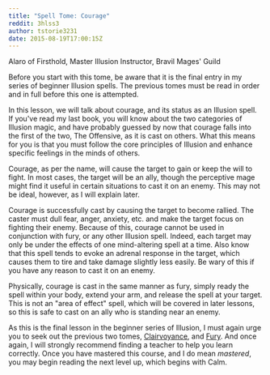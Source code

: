 ```yaml
---
title: "Spell Tome: Courage"
reddit: 3hlss3
author: tstorie3231
date: 2015-08-19T17:00:15Z
---
```


Alaro of Firsthold, Master Illusion Instructor, Bravil Mages' Guild

Before you start with this tome, be aware that it is the final entry in my series of beginner Illusion spells.  The previous tomes must be read in order and in full before this one is attempted.  

In this lesson, we will talk about courage, and its status as an Illusion spell.  If you've read my last book, you will know about the two categories of Illusion magic, and have probably guessed by now that courage falls into the first of the two, The Offensive, as it is cast on others.  What this means for you is that you must follow the core principles of Illusion and enhance specific feelings in the minds of others.  

Courage, as per the name, will cause the target to gain or keep the will to fight.  In most cases, the target will be an ally, though the perceptive mage might find it useful in certain situations to cast it on an enemy.  This may not be ideal, however, as I will explain later.  

Courage is successfully cast by causing the target to become rallied.  The caster must dull fear, anger, anxiety, etc. and make the target focus on fighting their enemy.  Because of this, courage cannot be used in conjunction with fury, or any other Illusion spell.  Indeed, each target may only be under the effects of one mind-altering spell at a time.  Also know that this spell tends to evoke an adrenal response in the target, which causes them to tire and take damage slightly less easily.  Be wary of this if you have any reason to cast it on an enemy.  

Physically, courage is cast in the same manner as fury, simply ready the spell within your body, extend your arm, and release the spell at your target.  This is not an "area of effect" spell, which will be covered in later lessons, so this is safe to cast on an ally who is standing near an enemy.  

As this is the final lesson in the beginner series of Illusion, I must again urge you to seek out the previous two tomes, [Clairvoyance](https://www.reddit.com/r/teslore/comments/3hc17a/spell_tome_clairvoyance/), and [Fury](https://www.reddit.com/r/teslore/comments/3h9d2e/spell_tome_fury/).  And once again, I will strongly recommend finding a teacher to help you learn correctly.  Once you have mastered this course, and I do mean *mastered*, you may begin reading the next level up, which begins with Calm.  
